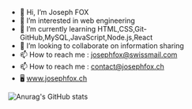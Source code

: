 - 👋 Hi, I’m Joseph FOX
- 👀 I’m interested in web engineering
- 🌱 I’m currently learning HTML,CSS,Git-GitHub,MySQL,JavaScript,Node.js,React
- 💞️ I’m looking to collaborate on information sharing
- 📫 How to reach me : josephfox@swissmail.com
- 📫 How to reach me : contact@josephfox.ch
- 🖥️ www.josephfox.ch
  

![Anurag's GitHub stats](https://github-readme-stats.vercel.app/api?username=josephfox-ch&show_icons=true)

<!---
josephfox-ch/josephfox-ch is a ✨ special ✨ repository because its `README.md` (this file) appears on your GitHub profile.
You can click the Preview link to take a look at your changes.
--->
